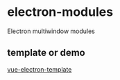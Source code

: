 # electron-modules

Electron multiwindow modules

## template or demo

[vue-electron-template](https://github.com/mlmdflr/xps-electron-vue-template)
